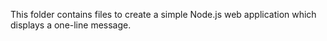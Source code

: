 This folder contains files to create a simple Node.js web application which displays a one-line message.
